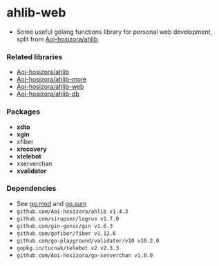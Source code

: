 # ahlib-web

+ Some useful golang functions library for personal web development, split from [Aoi-hosizora/ahlib](https://github.com/Aoi-hosizora/ahlib).

### Related libraries

+ [Aoi-hosizora/ahlib](https://github.com/Aoi-hosizora/ahlib)
+ [Aoi-hosizora/ahlib-more](https://github.com/Aoi-hosizora/ahlib-more)
+ [Aoi-hosizora/ahlib-web](https://github.com/Aoi-hosizora/ahlib-web)
+ [Aoi-hosizora/ahlib-db](https://github.com/Aoi-hosizora/ahlib-db)

### Packages

+ **xdto**
+ **xgin**
+ xfiber
+ **xrecovery**
+ **xtelebot**
+ xserverchan
+ **xvalidator**

### Dependencies

+ See [go.mod](./go.mod) and [go.sum](./go.sum)
+ `github.com/Aoi-hosizora/ahlib v1.4.3`
+ `github.com/sirupsen/logrus v1.7.0`
+ `github.com/gin-gonic/gin v1.6.3`
+ `github.com/gofiber/fiber v1.12.6`
+ `github.com/go-playground/validator/v10 v10.2.0`
+ `gopkg.in/tucnak/telebot.v2 v2.3.3`
+ `github.com/Aoi-hosizora/go-serverchan v1.0.0`
